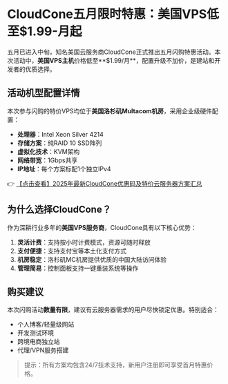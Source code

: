 # CloudCone五月限时特惠：美国VPS低至$1.99-月起

五月已进入中旬，知名美国云服务商CloudCone正式推出五月闪购特惠活动。本次活动中，**美国VPS主机**价格低至**$1.99/月**，配置升级不加价，是建站和开发者的优质选择。

## 活动机型配置详情

本次参与闪购的特价VPS均位于**美国洛杉矶Multacom机房**，采用企业级硬件配置：

- **处理器**：Intel Xeon Silver 4214
- **存储方案**：纯RAID 10 SSD阵列
- **虚拟化技术**：KVM架构
- **网络带宽**：1Gbps共享
- **IP地址**：每个方案标配1个独立IPv4

👉 [【点击查看】2025年最新CloudCone优惠码及特价云服务器方案汇总](https://bit.ly/Cloudcone)

## 为什么选择CloudCone？

作为深耕行业多年的**美国VPS服务商**，CloudCone具有以下核心优势：

1. **灵活计费**：支持按小时计费模式，资源可随时释放
2. **支付便捷**：支持支付宝等本土化支付方式
3. **机房稳定**：洛杉矶MC机房提供优质的中国大陆访问体验
4. **管理简易**：控制面板支持一键重装系统等操作

## 购买建议

本次闪购活动**数量有限**，建议有云服务器需求的用户尽快锁定优惠。特别适合：

- 个人博客/轻量级网站
- 开发测试环境
- 跨境电商独立站
- 代理/VPN服务搭建

> 提示：所有方案均包含24/7技术支持，新用户注册即可享受首月特惠价格。